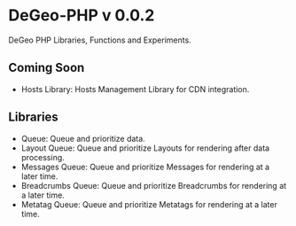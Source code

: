 # DeGeo-PHP v 0.0.2

DeGeo PHP Libraries, Functions and Experiments.

## Coming Soon

 - Hosts Library: Hosts Management Library for CDN integration.

## Libraries

 - Queue: Queue and prioritize data.
 - Layout Queue: Queue and prioritize Layouts for rendering after data processing.
 - Messages Queue: Queue and prioritize Messages for rendering at a later time.
 - Breadcrumbs Queue: Queue and prioritize Breadcrumbs for rendering at a later time.
 - Metatag Queue: Queue and prioritize Metatags for rendering at a later time.
